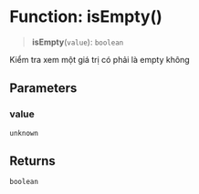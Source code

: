 # Function: isEmpty()

> **isEmpty**(`value`): `boolean`

Kiểm tra xem một giá trị có phải là empty không

## Parameters

### value

`unknown`

## Returns

`boolean`
